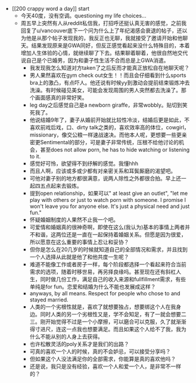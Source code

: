- [[200 crappy word a day]] start
	- 今天40度，没有空调。questioning my life choices...
	- 周五早上突然有人从reddit私信我，打招呼还挺认真无害的感觉，之前我回复了u/vancouver底下一个问为什么上了年纪渴感会衰退的帖子，还以为他是从那个帖子发现我的，我反正也无聊，我就接受了邀请开始和他聊天。结果发现原来是GWA同好，但反正感觉看起来没什么特殊目的，本着增加人生体验的心情，就继续聊了下去。结果聊着聊着，他很自然地交代说自己是个已婚男，因为和妻子性生活不合而总是上GWA消遣。
		- 我发现我怎么知道对方taken了之后反而才能真正放松自在地聊天呢？
		- 男人果然喜欢在gym check out女生！！而且会仔细看到什么sports bra上的激凸，有点吓人。他还说有时候yy到激动会提前结束锻炼冲去洗澡。有时候碰见美女，可能会发现周围的男人突然都去洗澡了。那个画面感真的非常好笑。
		- leg day之后感觉自己是a newborn giraffe，非常wobbly。贴切到笑死我了。
		- 他说结婚9年了，妻子从婚前开始就比较性冷淡，结婚后更是如此，不喜欢前戏后戏，口、dirty talk之类的，喜欢效率高的体位，cowgirl，missionary，像交公粮一样速战速决。而他本人呢，更想要一些更亲密更Sentimental的部分，可是妻子非常传统，压根不给他讨论的机会，甚至does not allow porn, he has to hide watching or listening to it.
		- 感觉好可怜，欲望得不到纾解的感觉。我懂hhh
		- 而且人啊，应该或多或少都有对亲密关系和耳鬓厮磨的渴望吧。
		- 可他对妻子别的地方都很满意，说两人除性之外都很合拍。早上还一起四五点起来去锻炼。
		- 提到open relationship，如果可以" at least give an outlet", "let me play with others or just to watch porn with someone. I promise I won't leave you for anyone else. It's just a physical need and just fun."
		- 怀疑婚姻制度的人果然不止我一个吧。
		- 可爱情和婚姻真的很神奇啊，即使在这么(我认为)基本的事情上两者并不和谐，这两位还是一直在一起保持着婚姻关系。但愿是因为很爱，所以愿意在这么重要的事情上忍让和妥协？
		- 但你是怎么在20几岁的时候就知道自己的全部情况和需求，并且找到一个人选择从此就是他了和他共度一生呢？
		- 难道不能像工作或者房子一样，每个阶段都选择一个看起来符合当前需求的选项，随着时移世易，再另择良缘吗。甚至现在还有斜杠人生，同时做几份工作，满足自己的收入来源和fullfillment需求，有些单纯是for fun。恋爱和结婚为什么不能也发展成这样？
		- anyways, by all means. Respect for people who chose to and stayed married.
		- 人类的一个劣根性就是，喜欢了就想要独占，想要绑这个人在我身边。同时人类的另一个劣根性又是，学不会知足，有了一就会想要二三。刚开始觉得不过是一个小摩擦，可以磨合可以克服，久了就渐渐得寸进尺，连这一点我也想要满足。而且如果这个人给不了我，我为什么不能从别的人身上去获得。
		- 也许松散灵活的poly关系才是我们的出路？
		- 可真的喜欢一个人的时候，真的不会妒忌，可以接受分享吗？
		- 但如果这个人没法满足你的全部需求，你能算是真的喜欢他吗？
		- 还是说，我只是没有经验，喜欢一个人和爱一个人，是非常不一样的？